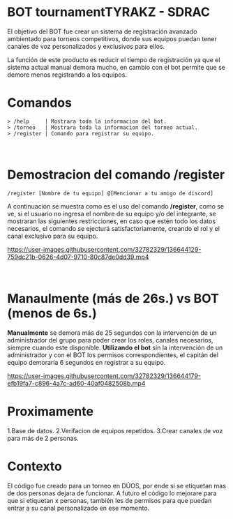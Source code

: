# **BOT tournamentTYRAKZ - SDRAC**

El objetivo del BOT fue crear un sistema de registración avanzado ambientado para torneos competitivos, donde sus equipos puedan tener canales de voz personalizados y exclusivos para ellos.

La función de este producto es reducir el tiempo de registración ya que el sistema actual manual demora mucho, en cambio con el bot permite que se demore menos registrando a los equipos.

# **Comandos**
``` 
> /help     | Mostrara toda la informacion del bot.
> /torneo   | Mostrara toda la informacion del torneo actual.
> /register | Comando para registrar su equipo.
```

<br>

# Demostracion del comando /register
``` 
/register [Nombre de tu equipo] @[Mencionar a tu amigo de discord]
``` 
A continuación se muestra como es el uso del comando **/register**, como se ve, si el usuario no ingresa el nombre de su equipo y/o del integrante, se mostraran las siguientes restricciones, en caso que estén todo los datos necesarios, el comando se ejecturá satisfactoriamente, creando el rol y el canal exclusivo para su equipo.

https://user-images.githubusercontent.com/32782329/136644129-759dc21b-0626-4d07-9710-80c87de0dd39.mp4

<br>

# Manaulmente (más de 26s.) vs BOT (menos de 6s.)
**Manualmente** se demora más de 25 segundos con la intervención de un administrador del grupo para poder crear los roles, canales necesarios, siempre cuando este disponible.
**Utilizando el bot** sin la intervención de un administrador y con el BOT los permisos correspondientes, el capitán del equipo demoraría 6 segundos en registrar a su equipo.
<br>

https://user-images.githubusercontent.com/32782329/136644179-efb19fa7-c896-4a7c-ad60-40af0482508b.mp4

# Proximamente
1.Base de datos.
2.Verifacion de equipos repetidos.
3.Crear canales de voz para más de 2 personas.

# Contexto
El código fue creado para un torneo en DÚOS, por ende si se etiquetan mas de dos personas dejara de funcionar. A futuro el código lo mejorare para que si etiquetan x personas, también les de permisos para que puedan entrar a su canal personalizado en ese momento.










